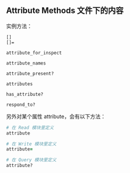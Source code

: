 ## Attribute Methods 文件下的内容

实例方法：

```
[]
[]=

attribute_for_inspect

attribute_names

attribute_present?

attributes

has_attribute?

respond_to?
```

另外对某个属性 attribute，会有以下方法：

```ruby
# 在 Read 模块里定义
attribute

# 在 Write 模块里定义
attribute=

# 在 Query 模块里定义
attribute?
```
